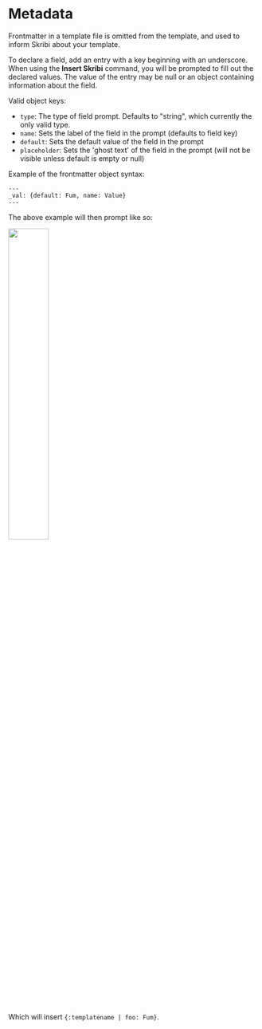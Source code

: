 # Metadata

Frontmatter in a template file is omitted from the template, and used to inform Skribi about your template.

To declare a field, add an entry with a key beginning with an underscore. When using the **Insert Skribi** command, you will be prompted to fill out the declared values. The value of the entry may be null or an object containing information about the field.

Valid object keys:

  - `type`: The type of field prompt. Defaults to "string", which currently the only valid type.
  - `name`: Sets the label of the field in the prompt (defaults to field key)
  - `default`: Sets the default value of the field in the prompt
  - `placeholder`: Sets the 'ghost text' of the field in the prompt (will not be visible unless default is empty or null)

Example of the frontmatter object syntax:
```
---
_val: {default: Fum, name: Value}
---
```

The above example will then prompt like so:

<img src="https://imgur.com/Ufc3dTI.png" style="width: 40%;"/>

Which will insert `{:templatename | foo: Fum}`.
